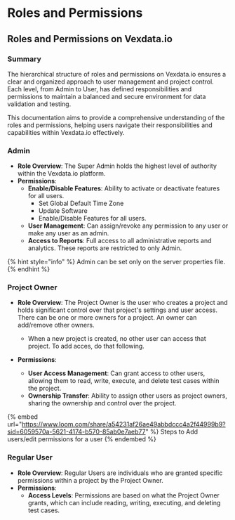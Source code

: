 # Roles and Permissions

## Roles and Permissions on Vexdata.io

### Summary

The hierarchical structure of roles and permissions on Vexdata.io ensures a clear and organized approach to user management and project control. Each level, from Admin to User, has defined responsibilities and permissions to maintain a balanced and secure environment for data validation and testing.

This documentation aims to provide a comprehensive understanding of the roles and permissions, helping users navigate their responsibilities and capabilities within Vexdata.io effectively.

### Admin

* **Role Overview**: The Super Admin holds the highest level of authority within the Vexdata.io platform.
* **Permissions**:
  * **Enable/Disable Features**: Ability to activate or deactivate features for all users.
    * Set Global Default Time Zone
    * Update Software
    * Enable/Disable Features for all users.
  * **User Management**: Can assign/revoke any permission to any user or make any user as an admin.
  * **Access to Reports**: Full access to all administrative reports and analytics. These reports are restricted to only Admin.



{% hint style="info" %}
Admin can be set only on the server properties file.&#x20;
{% endhint %}

### Project Owner

* **Role Overview**: The Project Owner is the user who creates a project and holds significant control over that project's settings and user access. There can be one or more owners for a project.  An owner can add/remove other owners.&#x20;
  *   When a new project is created, no other user can access that project. To add acces, do that following.


* **Permissions**:
  * **User Access Management**: Can grant access to other users, allowing them to read, write, execute, and delete test cases within the project.
  * **Ownership Transfer**: Ability to assign other users as project owners, sharing the ownership and control over the project.



{% embed url="https://www.loom.com/share/a54231af26ae49abbdccc4a2f44999b9?sid=6059570a-5621-4174-b570-85ab0e7aeb77" %}
Steps to Add users/edit permissions for a user
{% endembed %}

### Regular User

* **Role Overview**: Regular Users are individuals who are granted specific permissions within a project by the Project Owner.
* **Permissions**:
  * **Access Levels**: Permissions are based on what the Project Owner grants, which can include reading, writing, executing, and deleting test cases.

###

###
